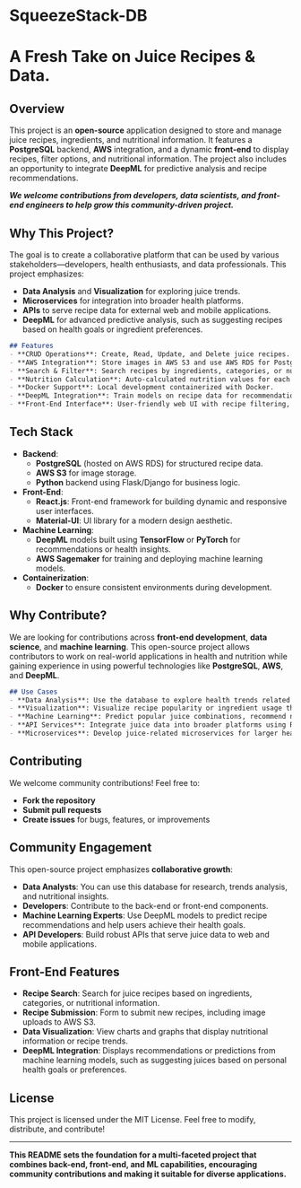 # SqueezeStack-DB
# A Fresh Take on Juice Recipes &amp; Data. 


## Overview
This project is an **open-source** application designed to store and manage juice recipes, ingredients, and nutritional information. It features a **PostgreSQL** backend, **AWS** integration, and a dynamic **front-end** to display recipes, filter options, and nutritional information. The project also includes an opportunity to integrate **DeepML** for predictive analysis and recipe recommendations.

***We welcome contributions from developers, data scientists, and front-end engineers to help grow this community-driven project.***

## Why This Project?
The goal is to create a collaborative platform that can be used by various stakeholders—developers, health enthusiasts, and data professionals. This project emphasizes:
- **Data Analysis** and **Visualization** for exploring juice trends.
- **Microservices** for integration into broader health platforms.
- **APIs** to serve recipe data for external web and mobile applications.
- **DeepML** for advanced predictive analysis, such as suggesting recipes based on health goals or ingredient preferences.

```markdown
## Features
- **CRUD Operations**: Create, Read, Update, and Delete juice recipes.
- **AWS Integration**: Store images in AWS S3 and use AWS RDS for PostgreSQL.
- **Search & Filter**: Search recipes by ingredients, categories, or nutrition facts.
- **Nutrition Calculation**: Auto-calculated nutrition values for each recipe.
- **Docker Support**: Local development containerized with Docker.
- **DeepML Integration**: Train models on recipe data for recommendation systems or trend predictions.
- **Front-End Interface**: User-friendly web UI with recipe filtering, recipe submission forms, and data visualization.
```
## Tech Stack
- **Backend**: 
  - **PostgreSQL** (hosted on AWS RDS) for structured recipe data.
  - **AWS S3** for image storage.
  - **Python** backend using Flask/Django for business logic.
- **Front-End**:
  - **React.js**: Front-end framework for building dynamic and responsive user interfaces.
  - **Material-UI**: UI library for a modern design aesthetic.
- **Machine Learning**: 
  - **DeepML** models built using **TensorFlow** or **PyTorch** for recommendations or health insights.
  - **AWS Sagemaker** for training and deploying machine learning models.
- **Containerization**: 
  - **Docker** to ensure consistent environments during development.

## Why Contribute?
We are looking for contributions across **front-end development**, **data science**, and **machine learning**. This open-source project allows contributors to work on real-world applications in health and nutrition while gaining experience in using powerful technologies like **PostgreSQL**, **AWS**, and **DeepML**.


```markdown
## Use Cases
- **Data Analysis**: Use the database to explore health trends related to juices and ingredients.
- **Visualization**: Visualize recipe popularity or ingredient usage through front-end graphs and charts.
- **Machine Learning**: Predict popular juice combinations, recommend new recipes based on user preferences, or suggest health-focused juices.
- **API Services**: Integrate juice data into broader platforms using REST APIs.
- **Microservices**: Develop juice-related microservices for larger health and fitness platforms.
```

## Contributing

We welcome community contributions! Feel free to:

- **Fork the repository**
- **Submit pull requests**
- **Create issues** for bugs, features, or improvements

## Community Engagement

This open-source project emphasizes **collaborative growth**:

- **Data Analysts**: You can use this database for research, trends analysis, and nutritional insights.
- **Developers**: Contribute to the back-end or front-end components.
- **Machine Learning Experts**: Use DeepML models to predict recipe recommendations and help users achieve their health goals.
- **API Developers**: Build robust APIs that serve juice data to web and mobile applications.

## Front-End Features
- **Recipe Search**: Search for juice recipes based on ingredients, categories, or nutritional information.
- **Recipe Submission**: Form to submit new recipes, including image uploads to AWS S3.
- **Data Visualization**: View charts and graphs that display nutritional information or recipe trends.
- **DeepML Integration**: Displays recommendations or predictions from machine learning models, such as suggesting juices based on personal health goals or preferences.


## License

This project is licensed under the MIT License. Feel free to modify, distribute, and contribute!

---

**This README sets the foundation for a multi-faceted project that combines back-end, front-end, and ML capabilities, encouraging community contributions and making it suitable for diverse applications.**
